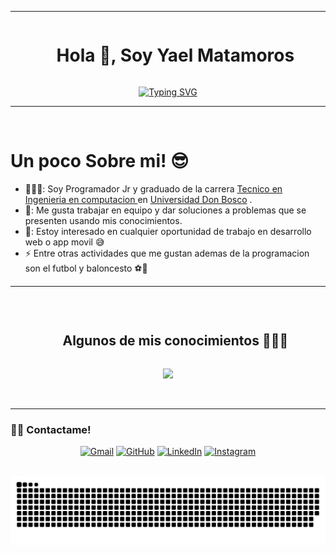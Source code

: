 <!--horizontal divider(gradiant)-->
<hr/>

<!--h1 without bottom border-->
<div id="user-content-toc">
  <ul align="center">
    <summary><h1 style="display: inline-block">Hola 👋, Soy Yael Matamoros</h1></summary>
  </ul>
</div>
<p align="center">
 <a href="https://git.io/typing-svg"><img src="https://readme-typing-svg.demolab.com?font=Fira+Code&pause=1000&random=false&width=435&lines=Desarrollador+Web+Jr+%3C%2F%3E;Programacion+%3AD;Estudiante+en+Ingenieria;Programador+e+investigador+jr" alt="Typing SVG" /></a>
</p>
<hr/>
<Br>
<h1>Un poco Sobre mi! 😎</h1>

- 👨🏻‍💻: Soy Programador Jr y graduado de la carrera <a href='https://www.udb.edu.sv/udb/carreras/carrera/tecnico_en_ingenieria_en_computacion'> Tecnico en Ingenieria en computacion </a> en <a href='https://www.udb.edu.sv/udb/'> Universidad Don Bosco</a> .
- 🤝: Me gusta trabajar en equipo y dar soluciones a problemas que se presenten usando mis conocimientos.
- 🤔: Estoy interesado en cualquier oportunidad de trabajo en desarrollo web o app movil 😅
- ⚡ Entre otras actividades que me gustan ademas de la programacion son el futbol y baloncesto ⚽🏀
  
<hr>
<br>
<!--h1 without bottom border-->
<div id="user-content-toc">
  <ul align="center">
    <summary><h2 style="display: inline-block">Algunos de mis conocimientos 👨🏻‍💻</h2></summary>
  </ul>
</div>
<!--tech stack icons-->
<p align="center">
  <a href="https://skillicons.dev">
    <img src="https://skillicons.dev/icons?i=git,css,figma,github,html,java,js,php,mysql,py,react,vscode,wordpress" />
  </a>
</p>
<Br>
<hr>
<h3>🙋‍♂️ Contactame!</h3>
<p align="center">
	<a href="mailto:yaelguzman750@gmail.com"><img img src="https://img.shields.io/badge/gmail-%23EA4335.svg?style=plastic&logo=gmail&logoColor=white" alt="Gmail"/></a>
	<a href="https://github.com/GMYA07"><img src="https://img.shields.io/badge/github-%23181717.svg?style=plastic&logo=github&logoColor=white" alt="GitHub"/></a>
	<a href="https://www.linkedin.com/in/yael-matamoros-cv/"><img src="https://img.shields.io/badge/linkedin-%230A66C2.svg?style=plastic&logo=linkedin&logoColor=white" alt="LinkedIn"/></a>
	<a href="https://www.instagram.com/yam7.gg/"><img src="https://img.shields.io/badge/instagram-%23E4405F.svg?style=plastic&logo=instagram&logoColor=white" alt="Instagram"/></a>
</p>
<br>
<!--- snake -->
<div align="center">
  <img  src="https://github.com/1999AZZAR/1999AZZAR/blob/readme/resources/img/grid-snake.svg"
       alt="snake" /></a>
</div>

